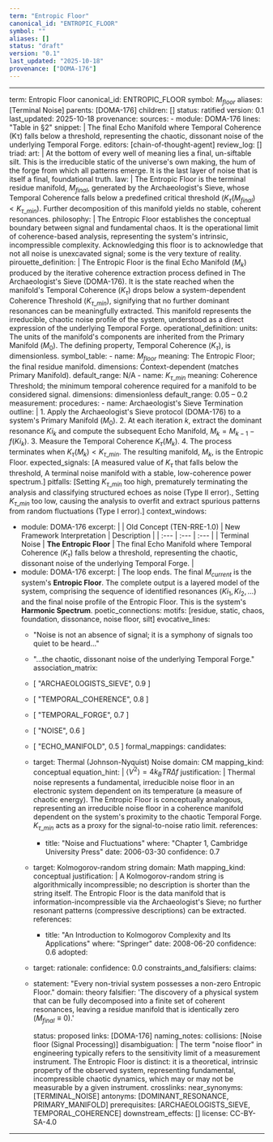```yaml
---
term: "Entropic Floor"
canonical_id: "ENTROPIC_FLOOR"
symbol: ""
aliases: []
status: "draft"
version: "0.1"
last_updated: "2025-10-18"
provenance: ["DOMA-176"]
---
```


---
term: Entropic Floor
canonical_id: ENTROPIC_FLOOR
symbol: $M_{floor}$
aliases: [Terminal Noise]
parents: [DOMA-176]
children: []
status: ratified
version: 0.1
last_updated: 2025-10-18
provenance:
  sources:
    - module: DOMA-176
      lines: "Table in §2"
      snippet: |
        The final Echo Manifold where Temporal Coherence (Kτ) falls below a threshold, representing the chaotic, dissonant noise of the underlying Temporal Forge.
  editors: [chain-of-thought-agent]
  review_log: []
triad:
  art: |
    At the bottom of every well of meaning lies a final, un-siftable silt. This is the irreducible static of the universe's own making, the hum of the forge from which all patterns emerge. It is the last layer of noise that is itself a final, foundational truth.
  law: |
    The Entropic Floor is the terminal residue manifold, $M_{final}$, generated by the Archaeologist's Sieve, whose Temporal Coherence falls below a predefined critical threshold ($K_\tau(M_{final}) < K_{\tau\_min}$). Further decomposition of this manifold yields no stable, coherent resonances.
  philosophy: |
    The Entropic Floor establishes the conceptual boundary between signal and fundamental chaos. It is the operational limit of coherence-based analysis, representing the system's intrinsic, incompressible complexity. Acknowledging this floor is to acknowledge that not all noise is unexcavated signal; some is the very texture of reality.
pirouette_definition: |
  The Entropic Floor is the final Echo Manifold ($M_k$) produced by the iterative coherence extraction process defined in The Archaeologist's Sieve (DOMA-176). It is the state reached when the manifold's Temporal Coherence ($K_\tau$) drops below a system-dependent Coherence Threshold ($K_{\tau\_min}$), signifying that no further dominant resonances can be meaningfully extracted. This manifold represents the irreducible, chaotic noise profile of the system, understood as a direct expression of the underlying Temporal Forge.
operational_definition:
  units: The units of the manifold's components are inherited from the Primary Manifold ($M_0$). The defining property, Temporal Coherence ($K_\tau$), is dimensionless.
  symbol_table:
    - name: $M_{floor}$
      meaning: The Entropic Floor; the final residue manifold.
      dimensions: Context-dependent (matches Primary Manifold).
      default_range: N/A
    - name: $K_{\tau\_min}$
      meaning: Coherence Threshold; the minimum temporal coherence required for a manifold to be considered signal.
      dimensions: dimensionless
      default_range: 0.05 – 0.2
  measurement:
    procedures:
      - name: Archaeologist's Sieve Termination
        outline: |
          1. Apply the Archaeologist's Sieve protocol (DOMA-176) to a system's Primary Manifold ($M_0$).
          2. At each iteration $k$, extract the dominant resonance $Ki_k$ and compute the subsequent Echo Manifold, $M_k = M_{k-1} - f(Ki_k)$.
          3. Measure the Temporal Coherence $K_\tau(M_k)$.
          4. The process terminates when $K_\tau(M_k) < K_{\tau\_min}$. The resulting manifold, $M_k$, is the Entropic Floor.
        expected_signals: [A measured value of $K_\tau$ that falls below the threshold, A terminal noise manifold with a stable, low-coherence power spectrum.]
        pitfalls: [Setting $K_{\tau\_min}$ too high, prematurely terminating the analysis and classifying structured echoes as noise (Type II error)., Setting $K_{\tau\_min}$ too low, causing the analysis to overfit and extract spurious patterns from random fluctuations (Type I error).]
context_windows:
  - module: DOMA-176
    excerpt: |
      | Old Concept (TEN-RRE-1.0) | New Framework Interpretation | Description |
      | :--- | :--- | :--- |
      | Terminal Noise | **The Entropic Floor** | The final Echo Manifold where Temporal Coherence ($K_\tau$) falls below a threshold, representing the chaotic, dissonant noise of the underlying Temporal Forge. |
  - module: DOMA-176
    excerpt: |
      The loop ends. The final $M_{current}$ is the system's **Entropic Floor**. The complete output is a layered model of the system, comprising the sequence of identified resonances ($Ki_1, Ki_2, ...$) and the final noise profile of the Entropic Floor. This is the system's **Harmonic Spectrum**.
poetic_connections:
  motifs: [residue, static, chaos, foundation, dissonance, noise floor, silt]
  evocative_lines:
    - "Noise is not an absence of signal; it is a symphony of signals too quiet to be heard..."
    - "...the chaotic, dissonant noise of the underlying Temporal Forge."
  association_matrix:
    - [ "ARCHAEOLOGISTS_SIEVE", 0.9 ]
    - [ "TEMPORAL_COHERENCE", 0.8 ]
    - [ "TEMPORAL_FORGE", 0.7 ]
    - [ "NOISE", 0.6 ]
    - [ "ECHO_MANIFOLD", 0.5 ]
formal_mappings:
  candidates:
    - target: Thermal (Johnson-Nyquist) Noise
      domain: CM
      mapping_kind: conceptual
      equation_hint: |
        $\langle V^2 \rangle = 4 k_B T R \Delta f$
      justification: |
        Thermal noise represents a fundamental, irreducible noise floor in an electronic system dependent on its temperature (a measure of chaotic energy). The Entropic Floor is conceptually analogous, representing an irreducible noise floor in a coherence manifold dependent on the system's proximity to the chaotic Temporal Forge. $K_{\tau\_min}$ acts as a proxy for the signal-to-noise ratio limit.
      references:
        - title: "Noise and Fluctuations"
          where: "Chapter 1, Cambridge University Press"
          date: 2006-03-30
      confidence: 0.7
    - target: Kolmogorov-random string
      domain: Math
      mapping_kind: conceptual
      justification: |
        A Kolmogorov-random string is algorithmically incompressible; no description is shorter than the string itself. The Entropic Floor is the data manifold that is information-incompressible via the Archaeologist's Sieve; no further resonant patterns (compressive descriptions) can be extracted.
      references:
        - title: "An Introduction to Kolmogorov Complexity and Its Applications"
          where: "Springer"
          date: 2008-06-20
      confidence: 0.6
  adopted:
    - target:
      rationale:
      confidence: 0.0
constraints_and_falsifiers:
  claims:
    - statement: "Every non-trivial system possesses a non-zero Entropic Floor."
      domain: theory
      falsifier: 'The discovery of a physical system that can be fully decomposed into a finite set of coherent resonances, leaving a residue manifold that is identically zero ($M_{final} \equiv 0$).'

      status: proposed
      links: [DOMA-176]
naming_notes:
  collisions: [Noise floor (Signal Processing)]
  disambiguation: |
    The term "noise floor" in engineering typically refers to the sensitivity limit of a measurement instrument. The Entropic Floor is distinct: it is a theoretical, intrinsic property of the observed system, representing fundamental, incompressible chaotic dynamics, which may or may not be measurable by a given instrument.
crosslinks:
  near_synonyms: [TERMINAL_NOISE]
  antonyms: [DOMINANT_RESONANCE, PRIMARY_MANIFOLD]
  prerequisites: [ARCHAEOLOGISTS_SIEVE, TEMPORAL_COHERENCE]
  downstream_effects: []
license: CC-BY-SA-4.0
---